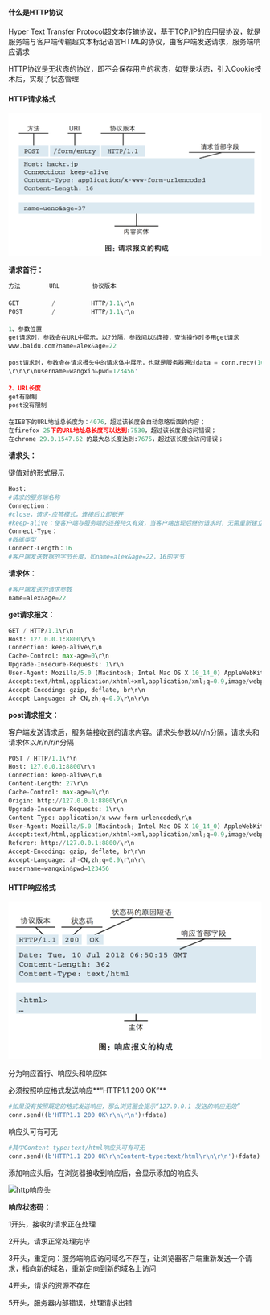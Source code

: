 #### 什么是HTTP协议

Hyper Text Transfer Protocol超文本传输协议，基于TCP/IP的应用层协议，就是服务端与客户端传输超文本标记语言HTML的协议，由客户端发送请求，服务端响应请求

HTTP协议是无状态的协议，即不会保存用户的状态，如登录状态，引入Cookie技术后，实现了状态管理



#### HTTP请求格式

![http请求格式](./images/http请求格式.png)



**请求首行：**

```python
方法        URL         协议版本

GET         /          HTTP/1.1\r\n
POST        /          HTTP/1.1\r\n

1、参数位置
get请求时，参数会在URL中展示，以?分隔，参数间以&连接，查询操作时多用get请求
www.baidu.com?name=alex&age=22

post请求时，参数会在请求报头中的请求体中展示，也就是服务器通过data = conn.recv(1024)接收，在/r/n/r/n后展示，修改、提交、更新时多用post请求
\r\n\r\nusername=wangxin&pwd=123456'

2、URL长度
get有限制
post没有限制

在IE8下的URL地址总长度为：4076，超过该长度会自动忽略后面的内容；
在firefox 25下的URL地址总长度可以达到:7530，超过该长度会访问错误；
在chrome 29.0.1547.62 的最大总长度达到:7675，超过该长度会访问错误；
```

**请求头：**

键值对的形式展示

```python
Host: 
#请求的服务端名称
Connection：
#close，请求-应答模式，连接后立即断开
#keep-alive：使客户端与服务端的连接持久有效，当客户端出现后继的请求时，无需重新建立连接。性能更高，避免了重新建立/释放连接的开销
Connect-Type：
#数据类型
Connect-Length：16 
#客户端发送数据的字节长度，如name=alex&age=22，16的字节
```

**请求体：**

```python
#客户端发送的请求参数
name=alex&age=22
```



**get请求报文：**

```python
GET / HTTP/1.1\r\n
Host: 127.0.0.1:8800\r\n
Connection: keep-alive\r\n
Cache-Control: max-age=0\r\n
Upgrade-Insecure-Requests: 1\r\n
User-Agent: Mozilla/5.0 (Macintosh; Intel Mac OS X 10_14_0) AppleWebKit/537.36 (KHTML, like Gecko) Chrome/70.0.3538.67 Safari/537.36\r\n
Accept:text/html,application/xhtml+xml,application/xml;q=0.9,image/webp,image/apng,*/*;q=0.8\r\n
Accept-Encoding: gzip, deflate, br\r\n
Accept-Language: zh-CN,zh;q=0.9\r\n\r\n
```



**post请求报文：**

客户端发送请求后，服务端接收到的请求内容。请求头参数以/r/n分隔，请求头和请求体以/r/n/r/n分隔

```python
POST / HTTP/1.1\r\n
Host: 127.0.0.1:8800\r\n
Connection: keep-alive\r\n
Content-Length: 27\r\n
Cache-Control: max-age=0\r\n
Origin: http://127.0.0.1:8800\r\n
Upgrade-Insecure-Requests: 1\r\n
Content-Type: application/x-www-form-urlencoded\r\n
User-Agent: Mozilla/5.0 (Macintosh; Intel Mac OS X 10_14_0) AppleWebKit/537.36 (KHTML, like Gecko) Chrome/70.0.3538.67 Safari/537.36\r\n
Accept:text/html,application/xhtml+xml,application/xml;q=0.9,image/webp,image/apng,*/*;q=0.8\r\n
Referer: http://127.0.0.1:8800/\r\n
Accept-Encoding: gzip, deflate, br\r\n
Accept-Language: zh-CN,zh;q=0.9\r\n\r\
nusername=wangxin&pwd=123456
```



#### HTTP响应格式

![http响应格式](.\images\http响应格式.png)

分为响应首行、响应头和响应体



必须按照响应格式发送响应**“HTTP1.1 200 OK”**

```python
#如果没有按照既定的格式发送响应，那么浏览器会提示“127.0.0.1 发送的响应无效”
conn.send((b'HTTP1.1 200 OK\r\n\r\n')+fdata)
```



响应头可有可无

```python
#其中Content-type:text/html响应头可有可无
conn.send((b'HTTP1.1 200 OK\r\nContent-type:text/html\r\n\r\n')+fdata)
```

添加响应头后，在浏览器接收到响应后，会显示添加的响应头

![http响应头](E:\workspace\wxPythonCode\Note\Django\images\http响应头.png)





**响应状态码：**

1开头，接收的请求正在处理

2开头，请求正常处理完毕

3开头，重定向：服务端响应访问域名不存在，让浏览器客户端重新发送一个请求，指向新的域名，重新定向到新的域名上访问

4开头，请求的资源不存在

5开头，服务器内部错误，处理请求出错